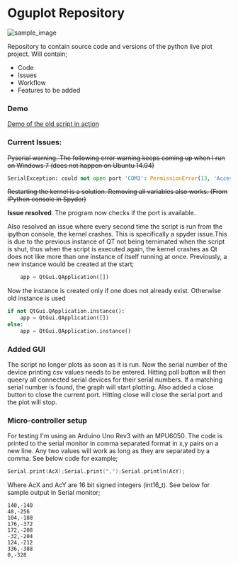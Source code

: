 __Oguplot Repository__
=====================================

![sample_image](https://github.com/OzyOzk/Oguplot/blob/master/window_sample.png)

Repository to contain source code and versions of the python
live plot project. Will contain;

* Code
* Issues
* Workflow
* Features to be added
### Demo

[Demo of the old script in action](https://www.youtube.com/watch?v=c8xMLtfUHTE)

### Current Issues:

~~Pyserial warning. The following error warning keeps coming up when I run on Windows 7 (does not happen on Ubuntu 14.04)~~
```python
SerialException: could not open port 'COM3': PermissionError(13, 'Access is denied.', None, 5)
```
~~Restarting the kernel is a solution. Removing all variables also works. (From IPython console in Spyder)~~

**Issue resolved**. The program now checks if the port is available. 

Also resolved an issue where every second time the script is run from the ipython console, the kernel crashes. This is specifically
a spyder issue.This is due to the previous instance of QT not being ternimated when the script is shut, thus when the script is
executed again, the kernel crashes as Qt does not like more than one instance of itself running at once. Previously, a new instance
would be created at the start;

```python
    app = QtGui.QApplication([])
```

Now the instance is created only if one does not already exist. Otherwise old instance is used
```python
if not QtGui.QApplication.instance():
    app = QtGui.QApplication([])
else:
    app = QtGui.QApplication.instance()
```

### Added GUI

The script no longer plots as soon as it is run. Now the serial number of the device printing csv values needs to be entered. Hitting
poll button will then queery all connected serial devices for their serial numbers. If a matching serial number is found, the graph will start plotting. Also added a close button to close the current port. Hitting close will close the serial port and the plot will stop.

### Micro-controller setup

For testing I'm using an Arduino Uno Rev3 with an MPU6050. The code is printed to the serial monitor in comma separated format in x,y pairs on a new line. Any two values will work as long as they are separated by a comma. See below code for example;

```c++
Serial.print(AcX);Serial.print(",");Serial.println(AcY);
```
Where AcX and AcY are 16 bit signed integers (int16_t). See below for sample output in Serial monitor;

```
140,-140
48,-256
104,-188
176,-372
172,-208
-32,-204
124,-212
336,-388
0,-328
```

